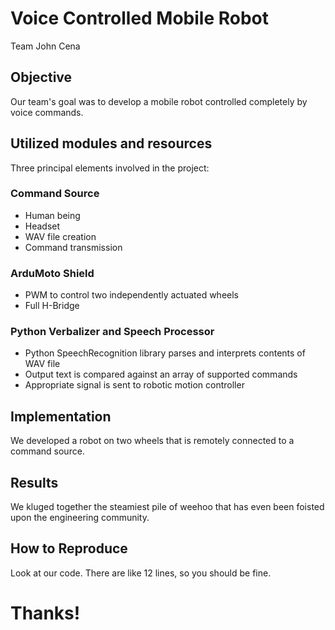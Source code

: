 # Voice Controlled Mobile Robot
Team John Cena

## Objective
Our team's goal was to develop a mobile robot controlled completely by voice commands.

## Utilized modules and resources
Three principal elements involved in the project:
### Command Source
* Human being
* Headset
* WAV file creation
* Command transmission

### ArduMoto Shield
* PWM to control two independently actuated wheels
* Full H-Bridge

### Python Verbalizer and Speech Processor
* Python SpeechRecognition library parses and interprets contents of WAV file
* Output text is compared against an array of supported commands
* Appropriate signal is sent to robotic motion controller

## Implementation
We developed a robot on two wheels that is remotely connected to a command source.

## Results
We kluged together the steamiest pile of weehoo that has even been foisted upon the engineering community.

## How to Reproduce
Look at our code. There are like 12 lines, so you should be fine.

# Thanks!

